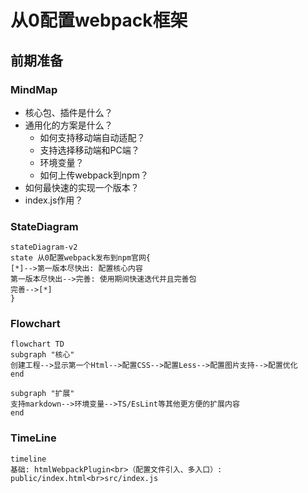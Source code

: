 # 从0配置webpack框架
## 前期准备
### MindMap

- 核心包、插件是什么？
- 通用化的方案是什么？
  - 如何支持移动端自动适配？
  - 支持选择移动端和PC端？
  - 环境变量？
  - 如何上传webpack到npm？
- 如何最快速的实现一个版本？
- index.js作用？



### StateDiagram

```mermaid
stateDiagram-v2
state 从0配置webpack发布到npm官网{
[*]-->第一版本尽快出: 配置核心内容
第一版本尽快出-->完善: 使用期间快速迭代并且完善包
完善-->[*]
}
```

### Flowchart

```mermaid
flowchart TD
subgraph "核心"
创建工程-->显示第一个Html-->配置CSS-->配置Less-->配置图片支持-->配置优化
end

subgraph "扩展"
支持markdown-->环境变量-->TS/EsLint等其他更方便的扩展内容
end
```

### TimeLine

```mermaid
timeline
基础: htmlWebpackPlugin<br>（配置文件引入、多入口）: public/index.html<br>src/index.js
```

